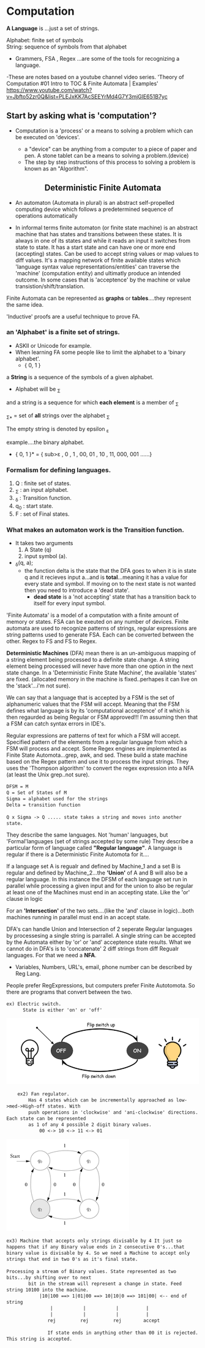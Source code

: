 # Computation

**A Language** is ...just a set of strings.

Alphabet: finite set of symbols<br/>
String: sequence of symbols from that alphabet

- Grammers, FSA , Regex ...are some of the tools for recognizing a language.

-These are notes based on a youtube channel video series.
'Theory of Computation #01 Intro to TOC & Finite Automata | Examples' <br/>
<https://www.youtube.com/watch?v=Jbfto52zr0Q&list=PLEJxKK7AcSEEYrMd4G7Y3mjGlE651B7yc>

## Start by asking what is 'computation'?

- Computation is a 'process' or a means to solving a problem which can be executed on 'devices'.

  - a "device" can be anything from a computer to a piece of paper and pen. A stone tablet
    can be a means to solving a problem.(device)
  - The step by step instructions of this process to solving a problem is known as an "Algorithm".

<center><h2>Deterministic Finite Automata</h2></center>

- An automaton (Automata in plural) is an abstract self-propelled computing device which follows a predetermined sequence of operations automatically

- In informal terms finite automaton (or finite state machine) is an abstract machine that has states and transitions between these states. It is always in one of its states and while it reads an input it switches from state to state. It has a start state and can have one or more end (accepting) states. Can be used to accept string values or map values to diff values. It's a mapping network of finite available states which 'language syntax value representations/entities' can traverse the 'machine' (computation entity) and ultimatly produce an intended outcome. In some cases that is 'acceptence' by the machine or value transistion/shift/translation.

Finite Automata can be represented as **graphs** or **tables**....they represent the same idea.

'Inductive' proofs are a useful technique to prove FA.

### an **'Alphabet'** is a finite set of strings.

- ASKII or Unicode for example.
- When learning FA some people like to limit the alphabet to a 'binary alphabet'.
  - { 0, 1 }

a **String** is a sequence of the symbols of a given alphabet.

- Alphabet will be <sub>&Sigma;</sub>

and a string is a sequence for which **each element** is a member of <sub>&Sigma;</sub>

<sub>&Sigma;\*</sub> = set of **all** strings over the alphabet <sub>&Sigma;</sub>

The empty string is denoted by epsilon <sub>&epsilon;</sub>

example....the binary alphabet.

- { 0, 1 }\* = { sub>&epsilon;</sub> , 0 , 1 , 00, 01 , 10 , 11, 000, 001 ......}

### Formalism for defining languages.

1. Q : finite set of states.
2. <sub>&Sigma;</sub> : an input alphabet.
3. <sub>&delta;</sub> : Transition function.
4. q<sub>0</sub> : start state.
5. F : set of Final states.

### What makes an automaton work is the Transition function.

- It takes two arguments
  1. A State (q)
  2. input symbol (a).
- <sub>&delta;</sub>(q, a);
  - the function delta is the state that the DFA goes to when it is in state q and it recieves input a...and is **total**...meaning it has a value for every state and symbol. If moving on to the next state is not wanted then you need to introduce a 'dead state'.
    - **dead state** is a 'not accepting' state that has a transition back to itself for every input symbol.

'Finite Automata' is a model of a computation with a finite amount of memory or
states. FSA can be exeuted on any number of devices. Finite automata are used to recognize patterns of strings, regular expressions are string patterns used to generate FSA. Each can be converted between the other. Regex to FS and FS to Regex.

**Deterministic Machines** (DFA) mean there is an un-ambiguous mapping of a string element being processed to a definite state change. A string element being processed will never have more than one option in the next state change.
In a 'Deterministic Finite State Machine', the available 'states' are fixed. (allocated memory in the machine is fixed..perhapes it can live on the 'stack'...i'm not sure).

We can say that a language that is accepted by a FSM is the set of alphanumeric values that the FSM will accept. Meaning that the FSM defines what language is by its 'computational acceptence' of it which is then regaurded as being Regular or FSM approved!!! I'm assuming then that a FSM can catch syntax errors in IDE's.

Regular expressions are patterns of text for which a FSM will accept. Specified pattern of the elements from a regular language from which a FSM will process and accept. Some Regex engines are implemented as Finite State Automota...grep, awk, and sed. These build a state machine based on the Regex pattern and use it to process the input strings. They uses the 'Thompson algorithm' to convert the regex expression into a NFA (at least the Unix grep..not sure).

```
DFSM = M
Q = Set of States of M
Sigma = alphabet used for the strings
Delta = transition function

Q x Sigma -> Q ..... state takes a string and moves into another state.

```

They describe the same languages. Not 'human' languages, but 'Formal'languages (set of strings accepted by some rule) They describe a particular form of language called **"Regular language"**. A language is regular if there is a Deterministic Finite Automota for it....

If a language set A is regualr and defined by Machine_1 and a set B is regular and defined by Machine_2...the **'Union'** of A and B will also be a regular language. In this instance the DFSM of each language set run in parallel while processing a given input and for the union to also be regular at least one of the Machines must end in an accepting state. Like the 'or' clause in logic

For an **'Intersection'** of the two sets....(like the 'and' clause in logic)...both machines running in parallel must end in an accept state.

DFA's can handle Union and Intersection of 2 seperate Regular languages by processesing a single string is parrallel. A single string can be accepted by the Automata either by 'or' or 'and' acceptence state results. What we cannot do in DFA's is to 'concatenate' 2 diff strings from diff Regualr languages. For that we need a **NFA**.

- Variables, Numbers, URL's, email, phone number can be described by Reg Lang.

People prefer RegExpressions, but computers prefer Finite Autotomota. So there are programs that convert between the two.

```
ex) Electric switch.
      State is either 'on' or 'off'

```

![](../images/switch.png)

```
    ex2) Fan regulator.
    	Has 4 states which can be incrementally approached as low->med->High-off states. With
    	push operations in 'clockwise' and 'ani-clockwise' directions. Each state can be represented
    	as 1 of any 4 possible 2 digit binary values.
    		00 <-> 10 <-> 11 <-> 01
```

![](../images/four-way.png)

```
ex3) Machine that accepts only strings divisable by 4 It just so happens that if any Binary value ends in 2 consecutive 0's...that binary value is divisable by 4. So we need a Machine to accept only strings that end in two 0's as it's final state.

Processing a stream of Binary values. State represented as two bits...by shifting over to next
    	bit in the stream will represent a change in state. Feed string 10100 into the machine.
    		|10|100 ==> 1|01|00 ==> 10|10|0 ==> 101|00| <-- end of string
    		    |           |           |          |
    		    |           |           |          |
    		   rej         rej         rej        accept

			   If state ends in anything other than 00 it is rejected. This string is accepted.

```
